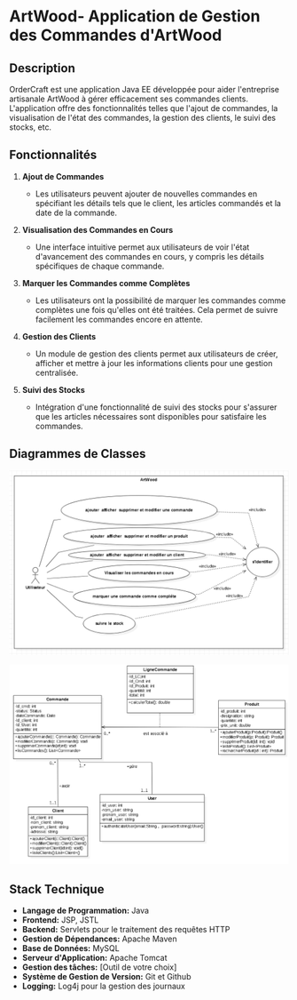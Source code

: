 # ArtWood- Application de Gestion des Commandes d'ArtWood

## Description
OrderCraft est une application Java EE développée pour aider l'entreprise artisanale ArtWood à gérer efficacement ses commandes clients. L'application offre des fonctionnalités telles que l'ajout de commandes, la visualisation de l'état des commandes, la gestion des clients, le suivi des stocks, etc.

## Fonctionnalités

1. **Ajout de Commandes**
    - Les utilisateurs peuvent ajouter de nouvelles commandes en spécifiant les détails tels que le client, les articles commandés et la date de la commande.

2. **Visualisation des Commandes en Cours**
    - Une interface intuitive permet aux utilisateurs de voir l'état d'avancement des commandes en cours, y compris les détails spécifiques de chaque commande.

3. **Marquer les Commandes comme Complètes**
    - Les utilisateurs ont la possibilité de marquer les commandes comme complètes une fois qu'elles ont été traitées. Cela permet de suivre facilement les commandes encore en attente.

4. **Gestion des Clients**
    - Un module de gestion des clients permet aux utilisateurs de créer, afficher et mettre à jour les informations clients pour une gestion centralisée.

5. **Suivi des Stocks**
    - Intégration d'une fonctionnalité de suivi des stocks pour s'assurer que les articles nécessaires sont disponibles pour satisfaire les commandes.

## Diagrammes de Classes

![Diagramme de cas d'utilisation](artwoodUseCase.PNG)


![Diagramme de Classe ](artwoodClasse.PNG)


## Stack Technique

- **Langage de Programmation:** Java
- **Frontend:** JSP, JSTL
- **Backend:** Servlets pour le traitement des requêtes HTTP
- **Gestion de Dépendances:** Apache Maven
- **Base de Données:** MySQL
- **Serveur d'Application:** Apache Tomcat
- **Gestion des tâches:** [Outil de votre choix]
- **Système de Gestion de Version:** Git et Github
- **Logging:** Log4j pour la gestion des journaux



